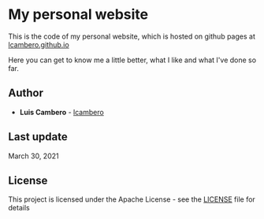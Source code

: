 # My personal website

This is the code of my personal website, which is hosted on github pages at [lcambero.github.io](https://lcambero.github.io/)

Here you can get to know me a little better, what I like and what I've done so far.

## Author

* **Luis Cambero** - [lcambero](https://github.com/lcambero)

## Last update

March 30, 2021

## License

This project is licensed under the Apache License - see the [LICENSE](LICENSE) file for details
